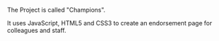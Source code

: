 The Project is called "Champions".

It uses JavaScript, HTML5 and CSS3 to create an endorsement page for colleagues and staff.
